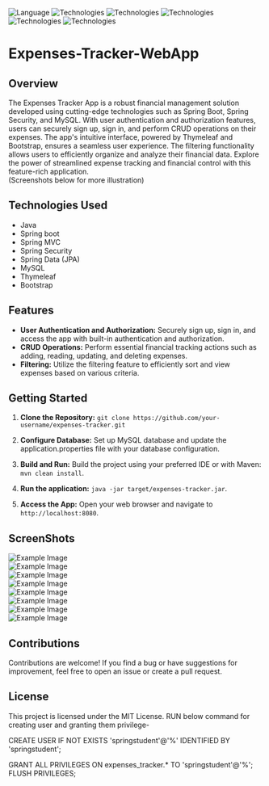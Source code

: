 ![Language](https://img.shields.io/badge/language-Java%20-blue.svg)
![Technologies](https://img.shields.io/badge/technologies-Spring_boot%20-green.svg)
![Technologies](https://img.shields.io/badge/technologies-Spring_MVC%20-green.svg)
![Technologies](https://img.shields.io/badge/technologies-Spring_Security%20-green.svg)
![Technologies](https://img.shields.io/badge/technologies-Spring_Data_jpa%20-green.svg)
![Technologies](https://img.shields.io/badge/technologies-Thymeleaf_&_Bootstrap%20-purple.svg)

# Expenses-Tracker-WebApp
## Overview
The Expenses Tracker App is a robust financial management solution developed using cutting-edge technologies such as Spring Boot, Spring Security, and MySQL. With user authentication and authorization features, users can securely sign up, sign in, and perform CRUD operations on their expenses. The app's intuitive interface, powered by Thymeleaf and Bootstrap, ensures a seamless user experience. The filtering functionality allows users to efficiently organize and analyze their financial data. Explore the power of streamlined expense tracking and financial control with this feature-rich application.<br> (Screenshots below for more illustration)

## Technologies Used
- Java
- Spring boot
- Spring MVC
- Spring Security
- Spring Data (JPA)
- MySQL
- Thymeleaf
- Bootstrap

## Features
- **User Authentication and Authorization:** Securely sign up, sign in, and access the app with built-in authentication and authorization.
- **CRUD Operations:** Perform essential financial tracking actions such as adding, reading, updating, and deleting expenses.
- **Filtering:** Utilize the filtering feature to efficiently sort and view expenses based on various criteria.

## Getting Started
1. **Clone the Repository:**
`git clone https://github.com/your-username/expenses-tracker.git`

2. **Configure Database:**
Set up MySQL database and update the application.properties file with your database configuration.

3. **Build and Run:**
Build the project using your preferred IDE or with Maven:
`mvn clean install`.

4. **Run the application:**
`java -jar target/expenses-tracker.jar`.

5. **Access the App:**
Open your web browser and navigate to `http://localhost:8080`.

## ScreenShots
![Example Image](screenshots/1.png) <br>
![Example Image](screenshots/2-2.png) <br>
![Example Image](screenshots/3-3.png) <br>
![Example Image](screenshots/4-4.png) <br>
![Example Image](screenshots/5-5.png) <br>
![Example Image](screenshots/6-6.png) <br>
![Example Image](screenshots/7.png) <br>
![Example Image](screenshots/8.png) <br>

## Contributions
Contributions are welcome! If you find a bug or have suggestions for improvement, feel free to open an issue or create a pull request.

## License

This project is licensed under the MIT License.
RUN below command for creating user and granting them privilege- 

CREATE USER IF NOT EXISTS 'springstudent'@'%' IDENTIFIED BY 'springstudent';

GRANT ALL PRIVILEGES ON expenses_tracker.* TO 'springstudent'@'%';
FLUSH PRIVILEGES;

